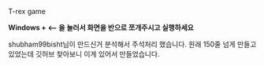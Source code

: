 T-rex game

<strong>Windows + <-- 을 눌러서 화면을 반으로 쪼개주시고 실행하세요</strong>

shubham99bisht님이 만드신거 분석해서 주석처리 했습니다.
원래 150줄 넘게 만들고 있었는데 깃허브 찾아보니 이게 있어서 만들었습니다.
